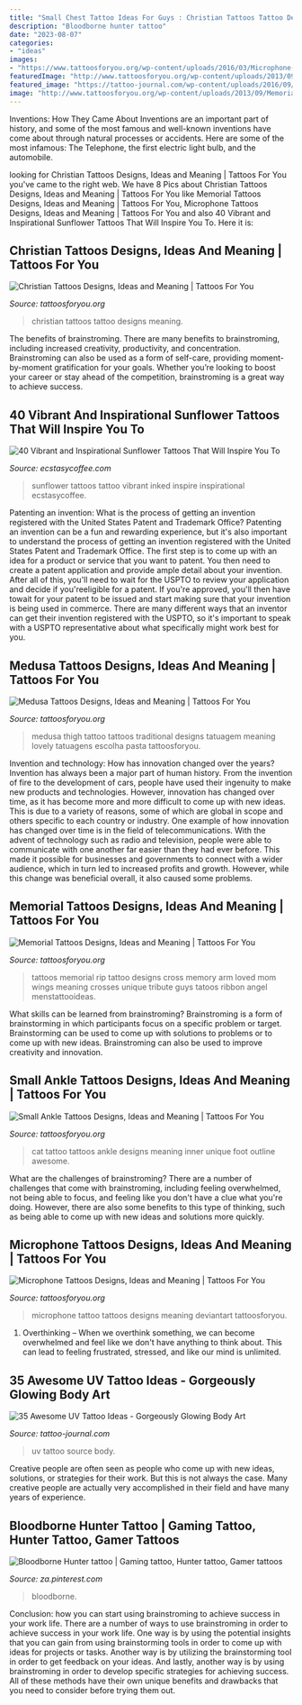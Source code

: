 ```yaml
---
title: "Small Chest Tattoo Ideas For Guys : Christian Tattoos Tattoo Designs Meaning"
description: "Bloodborne hunter tattoo"
date: "2023-08-07"
categories:
- "ideas"
images:
- "https://www.tattoosforyou.org/wp-content/uploads/2016/03/Microphone-Tattoo-Pictures.jpg"
featuredImage: "http://www.tattoosforyou.org/wp-content/uploads/2013/09/Memorial-Cross-Tattoos.jpg"
featured_image: "https://tattoo-journal.com/wp-content/uploads/2016/09/uv-tattoo25-1.jpg"
image: "http://www.tattoosforyou.org/wp-content/uploads/2013/09/Memorial-Cross-Tattoos.jpg"
---
```



Inventions: How They Came About
Inventions are an important part of history, and some of the most famous and well-known inventions have come about through natural processes or accidents. Here are some of the most infamous: The Telephone, the first electric light bulb, and the automobile.

	

		
looking for Christian Tattoos Designs, Ideas and Meaning | Tattoos For You you've came to the right web. We have 8 Pics about Christian Tattoos Designs, Ideas and Meaning | Tattoos For You like Memorial Tattoos Designs, Ideas and Meaning | Tattoos For You, Microphone Tattoos Designs, Ideas and Meaning | Tattoos For You and also 40 Vibrant and Inspirational Sunflower Tattoos That Will Inspire You To. Here it is:
		
    
## Christian Tattoos Designs, Ideas And Meaning | Tattoos For You

<img loading=lazy src="https://www.tattoosforyou.org/wp-content/uploads/2013/09/Christian-Tattoo-Ideas.jpg" onerror="this.onerror=null;this.src='https://tse4.mm.bing.net/th?id=OIP._J3NlV41pWOGZizGjcGNvAHaJ4&amp;pid=15.1';" alt="Christian Tattoos Designs, Ideas and Meaning | Tattoos For You">

_Source: tattoosforyou.org_

>christian tattoos tattoo designs meaning. 

	

The benefits of brainstroming.
There are many benefits to brainstroming, including increased creativity, productivity, and concentration. Brainstroming can also be used as a form of self-care, providing moment-by-moment gratification for your goals. Whether you’re looking to boost your career or stay ahead of the competition, brainstroming is a great way to achieve success.

    
## 40 Vibrant And Inspirational Sunflower Tattoos That Will Inspire You To

<img loading=lazy src="https://i0.wp.com/www.ecstasycoffee.com/wp-content/uploads/2016/09/Sunflower-tattoo-design-3.jpg" onerror="this.onerror=null;this.src='https://tse1.mm.bing.net/th?id=OIP.rxA2aG1ws8zyeI5s6aZiQwHaJ4&amp;pid=15.1';" alt="40 Vibrant and Inspirational Sunflower Tattoos That Will Inspire You To">

_Source: ecstasycoffee.com_

>sunflower tattoos tattoo vibrant inked inspire inspirational ecstasycoffee. 

	

Patenting an invention: What is the process of getting an invention registered with the United States Patent and Trademark Office?
Patenting an invention can be a fun and rewarding experience, but it's also important to understand the process of getting an invention registered with the United States Patent and Trademark Office. The first step is to come up with an idea for a product or service that you want to patent. You then need to create a patent application and provide ample detail about your invention. After all of this, you'll need to wait for the USPTO to review your application and decide if you'reeligible for a patent. If you're approved, you'll then have towait for your patent to be issued and start making sure that your invention is being used in commerce. There are many different ways that an inventor can get their invention registered with the USPTO, so it's important to speak with a USPTO representative about what specifically might work best for you.

    
## Medusa Tattoos Designs, Ideas And Meaning | Tattoos For You

<img loading=lazy src="https://www.tattoosforyou.org/wp-content/uploads/2016/05/Traditional-Medusa-Tattoo.jpg" onerror="this.onerror=null;this.src='https://tse4.mm.bing.net/th?id=OIP.-c2EvwifTOyaO0P_e0u9vAHaJ6&amp;pid=15.1';" alt="Medusa Tattoos Designs, Ideas and Meaning | Tattoos For You">

_Source: tattoosforyou.org_

>medusa thigh tattoo tattoos traditional designs tatuagem meaning lovely tatuagens escolha pasta tattoosforyou. 

	

Invention and technology: How has innovation changed over the years?
Invention has always been a major part of human history. From the invention of fire to the development of cars, people have used their ingenuity to make new products and technologies. However, innovation has changed over time, as it has become more and more difficult to come up with new ideas. This is due to a variety of reasons, some of which are global in scope and others specific to each country or industry.
One example of how innovation has changed over time is in the field of telecommunications. With the advent of technology such as radio and television, people were able to communicate with one another far easier than they had ever before. This made it possible for businesses and governments to connect with a wider audience, which in turn led to increased profits and growth. However, while this change was beneficial overall, it also caused some problems.

    
## Memorial Tattoos Designs, Ideas And Meaning | Tattoos For You

<img loading=lazy src="http://www.tattoosforyou.org/wp-content/uploads/2013/09/Memorial-Cross-Tattoos.jpg" onerror="this.onerror=null;this.src='https://tse3.mm.bing.net/th?id=OIP.EXIfJYwPd8cbFqD4qvlyTwHaL6&amp;pid=15.1';" alt="Memorial Tattoos Designs, Ideas and Meaning | Tattoos For You">

_Source: tattoosforyou.org_

>tattoos memorial rip tattoo designs cross memory arm loved mom wings meaning crosses unique tribute guys tatoos ribbon angel menstattooideas. 

	

What skills can be learned from brainstroming?
Brainstroming is a form of brainstorming in which participants focus on a specific problem or target. Brainstorming can be used to come up with solutions to problems or to come up with new ideas. Brainstroming can also be used to improve creativity and innovation.

    
## Small Ankle Tattoos Designs, Ideas And Meaning | Tattoos For You

<img loading=lazy src="https://www.tattoosforyou.org/wp-content/uploads/2016/02/Small-Inner-Ankle-Tattoos.jpg" onerror="this.onerror=null;this.src='https://tse1.mm.bing.net/th?id=OIP.BEaHCmRd8WEK556mdSsQvAHaJ4&amp;pid=15.1';" alt="Small Ankle Tattoos Designs, Ideas and Meaning | Tattoos For You">

_Source: tattoosforyou.org_

>cat tattoo tattoos ankle designs meaning inner unique foot outline awesome. 

	

What are the challenges of brainstroming?
There are a number of challenges that come with brainstroming, including feeling overwhelmed, not being able to focus, and feeling like you don't have a clue what you're doing. However, there are also some benefits to this type of thinking, such as being able to come up with new ideas and solutions more quickly.

    
## Microphone Tattoos Designs, Ideas And Meaning | Tattoos For You

<img loading=lazy src="https://www.tattoosforyou.org/wp-content/uploads/2016/03/Microphone-Tattoo-Pictures.jpg" onerror="this.onerror=null;this.src='https://tse4.mm.bing.net/th?id=OIP.q3PAFwOeKpQqMv3HIk3BygHaJ4&amp;pid=15.1';" alt="Microphone Tattoos Designs, Ideas and Meaning | Tattoos For You">

_Source: tattoosforyou.org_

>microphone tattoo tattoos designs meaning deviantart tattoosforyou. 

	

1) Overthinking – When we overthink something, we can become overwhelmed and feel like we don't have anything to think about. This can lead to feeling frustrated, stressed, and like our mind is unlimited.

    
## 35 Awesome UV Tattoo Ideas - Gorgeously Glowing Body Art

<img loading=lazy src="https://tattoo-journal.com/wp-content/uploads/2016/09/uv-tattoo25-1.jpg" onerror="this.onerror=null;this.src='https://tse4.mm.bing.net/th?id=OIP.i7o4SsBQnxpwmnnmHxXyPAHaHa&amp;pid=15.1';" alt="35 Awesome UV Tattoo Ideas - Gorgeously Glowing Body Art">

_Source: tattoo-journal.com_

>uv tattoo source body. 

	

Creative people are often seen as people who come up with new ideas, solutions, or strategies for their work. But this is not always the case. Many creative people are actually very accomplished in their field and have many years of experience.

    
## Bloodborne Hunter Tattoo | Gaming Tattoo, Hunter Tattoo, Gamer Tattoos

<img loading=lazy src="https://i.pinimg.com/736x/a8/8c/ce/a88cceab910136446dac44eef3c43918.jpg" onerror="this.onerror=null;this.src='https://tse1.mm.bing.net/th?id=OIP.e7T5gzAfAl4671RihxW29gHaNK&amp;pid=15.1';" alt="Bloodborne Hunter tattoo | Gaming tattoo, Hunter tattoo, Gamer tattoos">

_Source: za.pinterest.com_

>bloodborne. 

	

Conclusion: how you can start using brainstroming to achieve success in your work life.
There are a number of ways to use brainstroming in order to achieve success in your work life. One way is by using the potential insights that you can gain from using brainstorming tools in order to come up with ideas for projects or tasks. Another way is by utilizing the brainstorming tool in order to get feedback on your ideas. And lastly, another way is by using brainstroming in order to develop specific strategies for achieving success. All of these methods have their own unique benefits and drawbacks that you need to consider before trying them out.

